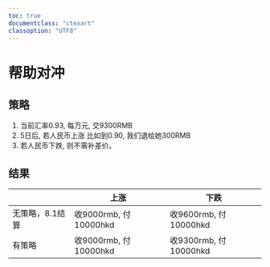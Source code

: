 ```yaml
---
toc: true
documentclass: "ctexart"
classoption: "UTF8"
---
```

# 帮助对冲
## 策略
1. 当前汇率0.93, 每万元, 交9300RMB
2. 5日后, 若人民币上涨 比如到0.90, 我们退给她300RMB
3. 若人民币下跌, 则不需补差价。
## 结果
|                 | 上涨                  | 下跌                  |
| --------------- | --------------------- | --------------------- |
| 无策略，8.1结算 | 收9000rmb, 付10000hkd | 收9600rmb, 付10000hkd |
| 有策略          | 收9000rmb, 付10000hkd | 收9300rmb, 付10000hkd |
